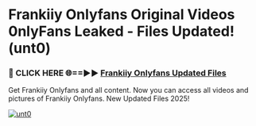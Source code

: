 # Frankiiy Onlyfans Original Videos 0nlyFans Leaked - Files Updated! (unt0)

<h3>🔴 CLICK HERE 🌐==►► <a href="https://tinyurl.com/ehrbuxhb" rel="nofollow">Frankiiy Onlyfans Updated Files</a></h3>

Get Frankiiy Onlyfans and all content. Now you can access all videos and pictures of Frankiiy Onlyfans. New Updated Files 2025!

[![unt0](https://i.imgur.com/lVYEuWS.gif)](https://tinyurl.com/ehrbuxhb)
